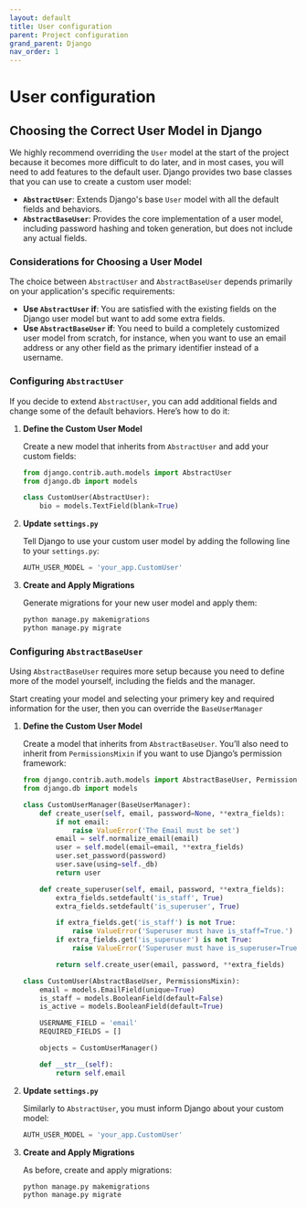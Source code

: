 ```yaml
---
layout: default
title: User configuration
parent: Project configuration
grand_parent: Django
nav_order: 1
---
```


# User configuration

## Choosing the Correct User Model in Django

We highly recommend overriding the `User` model at the start of the project because it becomes more difficult to do later, and in most cases, you will need to add features to the default user. Django provides two base classes that you can use to create a custom user model:

- **`AbstractUser`**: Extends Django's base `User` model with all the default fields and behaviors.
- **`AbstractBaseUser`**: Provides the core implementation of a user model, including password hashing and token generation, but does not include any actual fields.

### Considerations for Choosing a User Model

The choice between `AbstractUser` and `AbstractBaseUser` depends primarily on your application's specific requirements:

- **Use `AbstractUser` if**: You are satisfied with the existing fields on the Django user model but want to add some extra fields.
- **Use `AbstractBaseUser` if**: You need to build a completely customized user model from scratch, for instance, when you want to use an email address or any other field as the primary identifier instead of a username.

### Configuring `AbstractUser`

If you decide to extend `AbstractUser`, you can add additional fields and change some of the default behaviors. Here’s how to do it:

1. **Define the Custom User Model**

   Create a new model that inherits from `AbstractUser` and add your custom fields:

   ```python
   from django.contrib.auth.models import AbstractUser
   from django.db import models

   class CustomUser(AbstractUser):
       bio = models.TextField(blank=True)
   ```

2. **Update `settings.py`**

   Tell Django to use your custom user model by adding the following line to your `settings.py`:

   ```python
   AUTH_USER_MODEL = 'your_app.CustomUser'
   ```

3. **Create and Apply Migrations**

   Generate migrations for your new user model and apply them:

   ```bash
   python manage.py makemigrations
   python manage.py migrate
   ```

### Configuring `AbstractBaseUser`

Using `AbstractBaseUser` requires more setup because you need to define more of the model yourself, including the fields and the manager.

Start creating your model and selecting your primery key and required information for the user, then you can override the `BaseUserManager` 

1. **Define the Custom User Model**

   Create a model that inherits from `AbstractBaseUser`. You’ll also need to inherit from `PermissionsMixin` if you want to use Django’s permission framework:

   ```python
   from django.contrib.auth.models import AbstractBaseUser, PermissionsMixin, BaseUserManager
   from django.db import models

   class CustomUserManager(BaseUserManager):
       def create_user(self, email, password=None, **extra_fields):
           if not email:
               raise ValueError('The Email must be set')
           email = self.normalize_email(email)
           user = self.model(email=email, **extra_fields)
           user.set_password(password)
           user.save(using=self._db)
           return user

       def create_superuser(self, email, password, **extra_fields):
           extra_fields.setdefault('is_staff', True)
           extra_fields.setdefault('is_superuser', True)

           if extra_fields.get('is_staff') is not True:
               raise ValueError('Superuser must have is_staff=True.')
           if extra_fields.get('is_superuser') is not True:
               raise ValueError('Superuser must have is_superuser=True.')

           return self.create_user(email, password, **extra_fields)

   class CustomUser(AbstractBaseUser, PermissionsMixin):
       email = models.EmailField(unique=True)
       is_staff = models.BooleanField(default=False)
       is_active = models.BooleanField(default=True)

       USERNAME_FIELD = 'email'
       REQUIRED_FIELDS = []

       objects = CustomUserManager()

       def __str__(self):
           return self.email
   ```

2. **Update `settings.py`**

   Similarly to `AbstractUser`, you must inform Django about your custom model:

   ```python
   AUTH_USER_MODEL = 'your_app.CustomUser'
   ```

3. **Create and Apply Migrations**

   As before, create and apply migrations:

   ```bash
   python manage.py makemigrations
   python manage.py migrate
   ```
